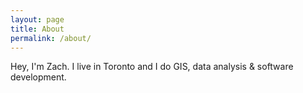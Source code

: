 ```yaml
---
layout: page
title: About
permalink: /about/
---
```

Hey, I'm Zach. I live in Toronto and I do GIS, data analysis & software development.

[jekyll-organization]: https://github.com/jekyll

